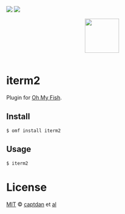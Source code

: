 [![][travis-badge]][travis-link]
![][license-badge]

<div align="center">
  <a href="http://github.com/fish-shell/oh-my-fish">
  <img width=90px  src="https://cloud.githubusercontent.com/assets/8317250/8510172/f006f0a4-230f-11e5-98b6-5c2e3c87088f.png">
  </a>
</div>
<br>

# iterm2

Plugin for [Oh My Fish][omf-link].

## Install

```fish
$ omf install iterm2
```


## Usage

```fish
$ iterm2
```

# License

[MIT][mit] © [captdan][author] et [al][contributors]


[mit]:            http://opensource.org/licenses/MIT
[author]:         http://github.com/captdan
[contributors]:   https://github.com/captdan/pkg-iterm2/graphs/contributors
[omf-link]:       https://www.github.com/fish-shell/oh-my-fish

[license-badge]:  https://img.shields.io/badge/license-MIT-007EC7.svg?style=flat-square
[travis-badge]:   http://img.shields.io/travis/captdan/iterm2.svg?style=flat-square
[travis-link]:    https://travis-ci.org/captdan/iterm2
